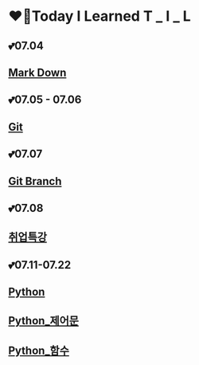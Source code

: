 # ❤️‍🔥Today I Learned	T  _  I  _  L

 

## 💕07.04

## [Mark Down](markDown/markDown_summary.md)	

## 💕07.05 - 07.06 

## [Git](git/Git_summary.md)

## 💕07.07

## [Git Branch](git/Git_branch.md)

## 💕07.08

## [취업특강](취업특강/취업특강_07.08/0708_취업특강.md)

## 💕07.11-07.22

## [Python](python/Python.md)

## [Python_제어문](Python/Python_제어문.md)

## [Python_함수](Python/Python_함수)
